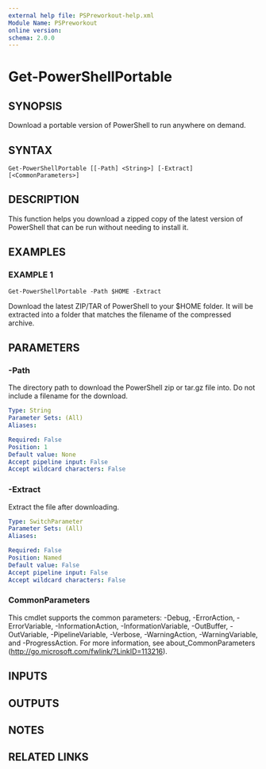 ```yaml
---
external help file: PSPreworkout-help.xml
Module Name: PSPreworkout
online version:
schema: 2.0.0
---
```


# Get-PowerShellPortable

## SYNOPSIS
Download a portable version of PowerShell to run anywhere on demand.

## SYNTAX

```
Get-PowerShellPortable [[-Path] <String>] [-Extract] [<CommonParameters>]
```

## DESCRIPTION
This function helps you download a zipped copy of the latest version of PowerShell that can be run without needing to install it.

## EXAMPLES

### EXAMPLE 1
```
Get-PowerShellPortable -Path $HOME -Extract
```

Download the latest ZIP/TAR of PowerShell to your $HOME folder.
It will be extracted into a folder that matches the filename of the compressed archive.

## PARAMETERS

### -Path
The directory path to download the PowerShell zip or tar.gz file into.
Do not include a filename for the download.

```yaml
Type: String
Parameter Sets: (All)
Aliases:

Required: False
Position: 1
Default value: None
Accept pipeline input: False
Accept wildcard characters: False
```

### -Extract
Extract the file after downloading.

```yaml
Type: SwitchParameter
Parameter Sets: (All)
Aliases:

Required: False
Position: Named
Default value: False
Accept pipeline input: False
Accept wildcard characters: False
```

### CommonParameters
This cmdlet supports the common parameters: -Debug, -ErrorAction, -ErrorVariable, -InformationAction, -InformationVariable, -OutBuffer, -OutVariable, -PipelineVariable, -Verbose, -WarningAction, -WarningVariable, and -ProgressAction. 
For more information, see about_CommonParameters (http://go.microsoft.com/fwlink/?LinkID=113216).

## INPUTS

## OUTPUTS

## NOTES

## RELATED LINKS
